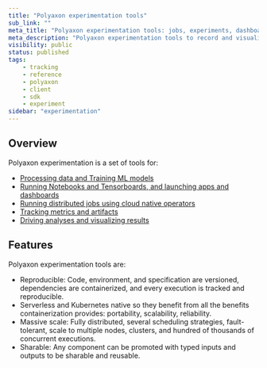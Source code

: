 ```yaml
---
title: "Polyaxon experimentation tools"
sub_link: ""
meta_title: "Polyaxon experimentation tools: jobs, experiments, dashboards, notebooks, visualizations - Polyaxon Experimentation"
meta_description: "Polyaxon experimentation tools to record and visualize every detail of your research process, collaborate easily, and get aster results."
visibility: public
status: published
tags:
    - tracking
    - reference
    - polyaxon
    - client
    - sdk
    - experiment
sidebar: "experimentation"
---
```


## Overview

Polyaxon experimentation is a set of tools for:

 * [Processing data and Training ML models](/docs/experimentation/jobs/)
 * [Running Notebooks and Tensorboards, and launching apps and dashboards](/docs/experimentation/services/)
 * [Running distributed jobs using cloud native operators](/docs/experimentation/distributed/)
 * [Tracking metrics and artifacts](/docs/experimentation/tracking/)
 * [Driving analyses and visualizing results](/docs/experimentation/visualizations/)


## Features

Polyaxon experimentation tools are:
 * Reproducible: Code, environment, and specification are versioned, dependencies are containerized, and every execution is tracked and reproducible.
 * Serverless and Kubernetes native so they benefit from all the benefits containerization provides: portability, scalability, reliability.
 * Massive scale: Fully distributed, several scheduling strategies, fault-tolerant, scale to multiple nodes, clusters, and hundred of thousands of concurrent executions.
 * Sharable: Any component can be promoted with typed inputs and outputs to be sharable and reusable.
